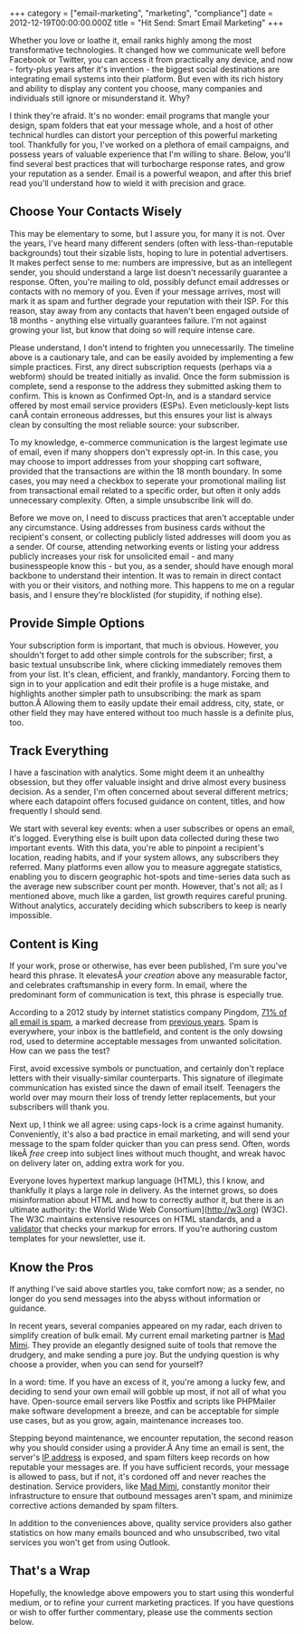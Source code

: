 +++
category = ["email-marketing", "marketing", "compliance"]
date = 2012-12-19T00:00:00.000Z
title = "Hit Send: Smart Email Marketing"
+++

Whether you love or loathe it, email ranks highly among the most transformative technologies. It changed how we communicate well before Facebook or Twitter, you can access it from practically any device, and now - forty-plus years after it's invention - the biggest social destinations are integrating email systems into their platform. But even with its rich history and ability to display any content you choose, many companies and individuals still ignore or misunderstand it. Why?

I think they're afraid. It's no wonder: email programs that mangle your design, spam folders that eat your message whole, and a host of other technical hurdles can distort your perception of this powerful marketing tool. Thankfully for you, I've worked on a plethora of email campaigns, and possess years of valuable experience that I'm willing to share. Below, you'll find several best practices that will turbocharge response rates, and grow your reputation as a sender. Email is a powerful weapon, and after this brief read you'll understand how to wield it with precision and grace.

## Choose Your Contacts Wisely

This may be elementary to some, but I assure you, for many it is not. Over the years, I've heard many different senders (often with less-than-reputable backgrounds) tout their sizable lists, hoping to lure in potential advertisers. It makes perfect sense to me: numbers are impressive, but as an intellegent sender, you should understand a large list doesn't necessarily guarantee a response. Often, you're mailing to old, possibly defunct email addresses or contacts with no memory of you. Even if your message arrives, most will mark it as spam and further degrade your reputation with their ISP. For this reason, stay away from any contacts that haven't been engaged outside of 18 months - anything else virtually guarantees failure. I'm not against growing your list, but know that doing so will require intense care.

Please understand, I don't intend to frighten you unnecessarily. The timeline above is a cautionary tale, and can be easily avoided by implementing a few simple practices. First, any direct subscription requests (perhaps via a webform) should be treated initially as invalid. Once the form submission is complete, send a response to the address they submitted asking them to confirm. This is known as Confirmed Opt-In, and is a standard service offered by most email service providers (ESPs). Even meticlously-kept lists canÂ contain erroneous addresses, but this ensures your list is always clean by consulting the most reliable source: your subscriber.

To my knowledge, e-commerce communication is the largest legimate use of email, even if many shoppers don't expressly opt-in. In this case, you may choose to import addresses from your shopping cart software, provided that the transactions are within the 18 month boundary. In some cases, you may need a checkbox to seperate your promotional mailing list from transactional email related to a specific order, but often it only adds unnecessary complexity. Often, a simple unsubscribe link will do.

Before we move on, I need to discuss practices that aren't acceptable under any circumstance. Using addresses from business cards without the recipient's consent, or collecting publicly listed addresses will doom you as a sender. Of course, attending networking events or listing your address publicly increases your risk for unsolicited email - and many businesspeople know this - but you, as a sender, should have enough moral backbone to understand their intention. It was to remain in direct contact with you or their visitors, and nothing more. This happens to me on a regular basis, and I ensure they're blocklisted (for stupidity, if nothing else).

## Provide Simple Options

Your subscription form is important, that much is obvious. However, you shouldn't forget to add other simple controls for the subscriber; first, a basic textual unsubscribe link, where clicking immediately removes them from your list. It's clean, efficient, and frankly, mandantory. Forcing them to sign in to your application and edit their profile is a huge mistake, and highlights another simpler path to unsubscribing: the mark as spam button.Â Allowing them to easily update their email address, city, state, or other field they may have entered without too much hassle is a definite plus, too.

## Track Everything

I have a fascination with analytics. Some might deem it an unhealthy obsession, but they offer valuable insight and drive almost every business decision. As a sender, I'm often concerned about several different metrics; where each datapoint offers focused guidance on content, titles, and how frequently I should send.

We start with several key events: when a user subscribes or opens an email, it's logged. Everything else is built upon data collected during these two important events. With this data, you're able to pinpoint a recipient's location, reading habits, and if your system allows, any subscribers they referred. Many platforms even allow you to measure aggregate statistics, enabling you to discern geographic hot-spots and time-series data such as the average new subscriber count per month. However, that's not all; as I mentioned above, much like a garden, list growth requires careful pruning. Without analytics, accurately deciding which subscribers to keep is nearly impossible.

## Content is King

If your work, prose or otherwise, has ever been published, I'm sure you've heard this phrase. It elevatesÂ *your creation* above any measurable factor, and celebrates craftsmanship in every form. In email, where the predominant form of communication is text, this phrase is especially true.

According to a 2012 study by internet statistics company Pingdom, [71% of all email is spam](http://royal.pingdom.com/2012/01/17/internet-2011-in-numbers), a marked decrease from [previous years](http://news.cnet.com/8301-1009_3-10249172-83.html). Spam is everywhere, your inbox is the battlefield, and content is the only dowsing rod, used to determine acceptable messages from unwanted solicitation. How can we pass the test?

First, avoid excessive symbols or punctuation, and certainly don't replace letters with their visually-similar counterparts. This signature of illegimate communication has existed since the dawn of email itself. Teenagers the world over may mourn their loss of trendy letter replacements, but your subscribers will thank you.

Next up, I think we all agree: using caps-lock is a crime against humanity. Conveniently, it's also a bad practice in email marketing, and will send your message to the spam folder quicker than you can press send. Often, words likeÂ *free* creep into subject lines without much thought, and wreak havoc on delivery later on, adding extra work for you.

Everyone loves hypertext markup language (HTML), this I know, and thankfully it plays a large role in delivery. As the internet grows, so does misinformation about HTML and how to correctly author it, but there is an ultimate authority: the World Wide Web Consortium](http://w3.org) (W3C). The W3C maintains extensive resources on HTML standards, and a [validator](http://validator.w3.org) that checks your markup for errors. If you're authoring custom templates for your newsletter, use it.

## Know the Pros

If anything I've said above startles you, take comfort now; as a sender, no longer do you send messages into the abyss without information or guidance.

In recent years, several companies appeared on my radar, each driven to simplify creation of bulk email. My current email marketing partner is [Mad Mimi](https://madmimi.com/r/d800149d2f947ad4d64f34668f8b20f6). They provide an elegantly designed suite of tools that remove the drudgery, and make sending a pure joy. But the undying question is why choose a provider, when you can send for yourself?

In a word: time. If you have an excess of it, you're among a lucky few, and deciding to send your own email will gobble up most, if not all of what you have. Open-source email servers like Postfix and scripts like PHPMailer make software development a breeze, and can be acceptable for simple use cases, but as you grow, again, maintenance increases too.

Stepping beyond maintenance, we encounter reputation, the second reason why you should consider using a provider.Â Any time an email is sent, the server's [IP address](http://en.wikipedia.org/wiki/IP_address) is exposed, and spam filters keep records on how reputable your messages are. If you have sufficient records, your message is allowed to pass, but if not, it's cordoned off and never reaches the destination. Service providers, like [Mad Mimi](https://madmimi.com/r/d800149d2f947ad4d64f34668f8b20f6), constantly monitor their infrastructure to ensure that outbound messages aren't spam, and minimize corrective actions demanded by spam filters.

In addition to the conveniences above, quality service providers also gather statistics on how many emails bounced and who unsubscribed, two vital services you won't get from using Outlook.

## That's a Wrap

Hopefully, the knowledge above empowers you to start using this wonderful medium, or to refine your current marketing practices. If you have questions or wish to offer further commentary, please use the comments section below.
